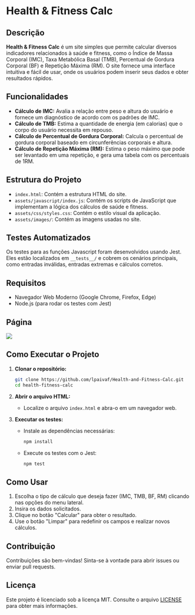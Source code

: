 # Health & Fitness Calc

## Descrição

**Health & Fitness Calc** é um site simples que permite calcular diversos indicadores relacionados à saúde e fitness, como o Índice de Massa Corporal (IMC), Taxa Metabólica Basal (TMB), Percentual de Gordura Corporal (BF) e Repetição Máxima (RM). O site fornece uma interface intuitiva e fácil de usar, onde os usuários podem inserir seus dados e obter resultados rápidos.

## Funcionalidades

- **Cálculo de IMC:** Avalia a relação entre peso e altura do usuário e fornece um diagnóstico de acordo com os padrões de IMC.
- **Cálculo de TMB:** Estima a quantidade de energia (em calorias) que o corpo do usuário necessita em repouso.
- **Cálculo de Percentual de Gordura Corporal:** Calcula o percentual de gordura corporal baseado em circunferências corporais e altura.
- **Cálculo de Repetição Máxima (RM):** Estima o peso máximo que pode ser levantado em uma repetição, e gera uma tabela com os percentuais de 1RM.

## Estrutura do Projeto

- `index.html`: Contém a estrutura HTML do site.
- `assets/javascript/index.js`: Contém os scripts de JavaScript que implementam a lógica dos cálculos de saúde e fitness.
- `assets/css/styles.css`: Contém o estilo visual da aplicação.
- `assets/images/`: Contém as imagens usadas no site.

## Testes Automatizados

Os testes para as funções Javascript foram desenvolvidos usando Jest. Eles estão localizados em `__tests__/` e cobrem os cenários principais, como entradas inválidas, entradas extremas e cálculos corretos.

## Requisitos

- Navegador Web Moderno (Google Chrome, Firefox, Edge)
- Node.js (para rodar os testes com Jest)

## Página

[![](image/healthfitnesscalc.png)](https://lpaivaf.github.io/Health-and-Fitness-Calc/)

## Como Executar o Projeto

1. **Clonar o repositório:**
   ```bash
   git clone https://github.com/lpaivaf/Health-and-Fitness-Calc.git
   cd health-fitness-calc
   ```

2. **Abrir o arquivo HTML:**
   - Localize o arquivo `index.html` e abra-o em um navegador web.

3. **Executar os testes:**
   - Instale as dependências necessárias:
     ```bash
     npm install
     ```
   - Execute os testes com o Jest:
     ```bash
     npm test
     ```

## Como Usar

1. Escolha o tipo de cálculo que deseja fazer (IMC, TMB, BF, RM) clicando nas opções do menu lateral.
2. Insira os dados solicitados.
3. Clique no botão "Calcular" para obter o resultado.
4. Use o botão "Limpar" para redefinir os campos e realizar novos cálculos.

## Contribuição

Contribuições são bem-vindas! Sinta-se à vontade para abrir issues ou enviar pull requests.

## Licença

Este projeto é licenciado sob a licença MIT. Consulte o arquivo [LICENSE](LICENSE) para obter mais informações.
